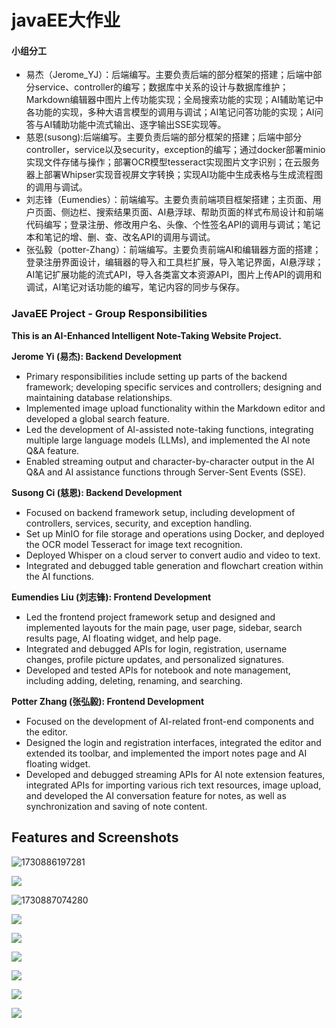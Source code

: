 # javaEE大作业


#### 小组分工

+ 易杰（Jerome_YJ）：后端编写。主要负责后端的部分框架的搭建；后端中部分service、controller的编写；数据库中关系的设计与数据库维护；Markdown编辑器中图片上传功能实现；全局搜索功能的实现；AI辅助笔记中各功能的实现，多种大语言模型的调用与调试；AI笔记问答功能的实现；AI问答与AI辅助功能中流式输出、逐字输出SSE实现等。
+ 慈恩(susong):后端编写。主要负责后端的部分框架的搭建；后端中部分controller，service以及security，exception的编写；通过docker部署minio实现文件存储与操作；部署OCR模型tesseract实现图片文字识别；在云服务器上部署Whipser实现音视屏文字转换；实现AI功能中生成表格与生成流程图的调用与调试。
+ 刘志锋（Eumendies）：前端编写。主要负责前端项目框架搭建；主页面、用户页面、侧边栏、搜索结果页面、AI悬浮球、帮助页面的样式布局设计和前端代码编写；登录注册、修改用户名、头像、个性签名API的调用与调试；笔记本和笔记的增、删、查、改名API的调用与调试。
+  张弘毅（potter-Zhang）：前端编写。主要负责前端AI和编辑器方面的搭建；登录注册界面设计，编辑器的导入和工具栏扩展，导入笔记界面，AI悬浮球；AI笔记扩展功能的流式API，导入各类富文本资源API，图片上传API的调用和调试，AI笔记对话功能的编写，笔记内容的同步与保存。


### JavaEE Project - Group Responsibilities
**This is an AI-Enhanced Intelligent Note-Taking Website Project.**

**Jerome Yi (易杰): Backend Development**
   - Primary responsibilities include setting up parts of the backend framework; developing specific services and controllers; designing and maintaining database relationships.
   - Implemented image upload functionality within the Markdown editor and developed a global search feature.
   - Led the development of AI-assisted note-taking functions, integrating multiple large language models (LLMs), and implemented the AI note Q&A feature.
   - Enabled streaming output and character-by-character output in the AI Q&A and AI assistance functions through Server-Sent Events (SSE).

**Susong Ci (慈恩): Backend Development**
   - Focused on backend framework setup, including development of controllers, services, security, and exception handling.
   - Set up MinIO for file storage and operations using Docker, and deployed the OCR model Tesseract for image text recognition.
   - Deployed Whisper on a cloud server to convert audio and video to text.
   - Integrated and debugged table generation and flowchart creation within the AI functions.

**Eumendies Liu (刘志锋): Frontend Development**
   - Led the frontend project framework setup and designed and implemented layouts for the main page, user page, sidebar, search results page, AI floating widget, and help page.
   - Integrated and debugged APIs for login, registration, username changes, profile picture updates, and personalized signatures.
   - Developed and tested APIs for notebook and note management, including adding, deleting, renaming, and searching.

**Potter Zhang (张弘毅): Frontend Development**
   - Focused on the development of AI-related front-end components and the editor.
   - Designed the login and registration interfaces, integrated the editor and extended its toolbar, and implemented the import notes page and AI floating widget.
   - Developed and debugged streaming APIs for AI note extension features, integrated APIs for importing various rich text resources, image upload, and developed the AI conversation feature for notes, as well as synchronization and saving of note content.



## Features and Screenshots

![1730886197281](图/Register.png)

![](图/Note.png)



![1730887074280](图/Abstract.png)

![](图\Expand.png)

![](图/Segment.png)

![](图/Table.png)

![](图/Flow.png)

![](图/Chat.png)

![](图/Import.png)